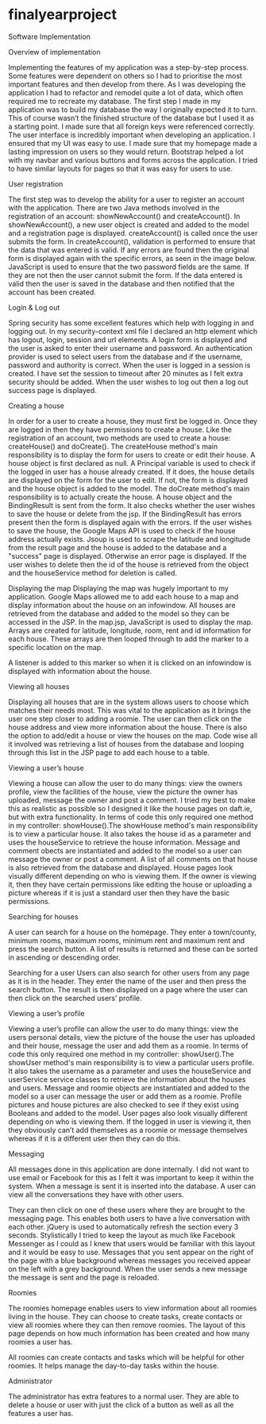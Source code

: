 # finalyearproject

Software Implementation


Overview of implementation


Implementing the features of my application was a step-by-step process. Some features were dependent on others so I had to prioritise the most important features and then develop from there. As I was developing the application I had to refactor and remodel quite a lot of data, which often required me to recreate my database.
The first step I made in my application was to build my database the way I originally expected it to turn. This of course wasn’t the finished structure of the database but I used it as a starting point. I made sure that all foreign keys were referenced correctly.
The user interface is incredibly important when developing an application. I ensured that my UI was easy to use. I made sure that my homepage made a lasting impression on users so they would return. Bootstrap helped a lot with my navbar and various buttons and forms across the application. I tried to have similar layouts for pages so that it was easy for users to use.
 
User registration


The first step was to develop the ability for a user to register an account with the application. There are two Java methods involved in the registration of an account: showNewAccount() and createAccount(). In showNewAccount(), a new user object is created and added to the model and a registration page is displayed. createAccount() is called once the user submits the form. In createAccount(), validation is performed to ensure that the data that was entered is valid. If any errors are found then the original form is displayed again with the specific errors, as seen in the image below. JavaScript is used to ensure that the two password fields are the same. If they are not then the user cannot submit the form. If the data entered is valid then the user is saved in the database and then notified that the account has been created.
 
Login & Log out


Spring security has some excellent features which help with logging in and logging out. In my security-context xml file I declared an http element which has logout, login, session and url elements. A login form is displayed and the user is asked to enter their username and password. An authentication provider is used to select users from the database and if the username, password and authority is correct. When the user is logged in a session is created. I have set the session to timeout after 20 minutes as I felt extra security should be added. When the user wishes to log out then a log out success page is displayed. 
 

Creating a house


In order for a user to create a house, they must first be logged in. Once they are logged in then they have permissions to create a house. Like the registration of an account, two methods are used to create a house: createHouse() and doCreate(). The createHouse method's main responsibility is to display the form for users to create or edit their house. A house object is first declared as null. A Principal variable is used to check if the logged in user has a house already created. If it does, the house details are displayed on the form for the user to edit. If not, the form is displayed and the house object is added to the model. The doCreate method's main responsibility is to actually create the house. A house object and the BindingResult is sent from the form. It also checks whether the user wishes to save the house or delete from the jsp. If the BindingResult has errors present then the form is displayed again with the errors. 
If the user wishes to save the house, the Google Maps API is used to check if the house address actually exists. Jsoup is used to scrape the latitude and longitude from the result page and the house is added to the database and a "success" page is displayed. Otherwise an error page is displayed. If the user wishes to delete then the id of the house is retrieved from the object and the houseService method for deletion is called.
 
Displaying the map
Displaying the map was hugely important to my application. Google Maps allowed me to add each house to a map and display information about the house on an infowindow. All houses are retrieved from the database and added to the model so they can be accessed in the JSP. In the map.jsp, JavaScript is used to display the map. Arrays are created for latitude, longitude, room, rent and id information for each house. These arrays are then looped through to add the marker to a specific location on the map. 
 
A listener is added to this marker so when it is clicked on an infowindow is displayed with information about the house.
 
Viewing all houses


Displaying all houses that are in the system allows users to choose which matches their needs most. This was vital to the application as it brings the user one step closer to adding a roomie. The user can then click on the house address and view more information about the house. There is also the option to add/edit a house or view the houses on the map. Code wise all it involved was retrieving a list of houses from the database and looping through this list in the JSP page to add each house to a table.
 
Viewing a user’s house


Viewing a house can allow the user to do many things: view the owners profile, view the facilities of the house, view the picture the owner has uploaded, message the owner and post a comment. I tried my best to make this as realistic as possible so I designed it like the house pages on daft.ie, but with extra functionality. 
In terms of code this only required one method in my controller: showHouse().The showHouse method's main responsibility is to view a particular house. It also takes the house id as a parameter and uses the houseService to retrieve the house information. Message and comment obects are instantiated and added to the model so a user can message the owner or post a comment. A list of all comments on that house is also retrieved from the database and displayed.
House pages look visually different depending on who is viewing them. If the owner is viewing it, then they have certain permissions like editing the house or uploading a picture whereas if it is just a standard user then they have the basic permissions.
 
Searching for houses


A user can search for a house on the homepage. They enter a town/county, minimum rooms, maximum rooms, minimum rent and maximum rent and press the search button. A list of results is returned and these can be sorted in ascending or descending order.
 


Searching for a user
Users can also search for other users from any page as it is in the header. They enter the name of the user and then press the search button. The result is then displayed on a page where the user can then click on the searched users’ profile.

Viewing a user’s profile


Viewing a user’s profile can allow the user to do many things: view the users personal details, view the picture of the house the user has uploaded and their house, message the user and add them as a roomie.
In terms of code this only required one method in my controller: showUser().The showUser method's main responsibility is to view a particular users profile. It also takes the username as a parameter and uses the houseService and userService service classes to retrieve the information about the houses and users. Message and roomie objects are instantiated and added to the model so a user can message the user or add them as a roomie. Profile pictures and house pictures are also checked to see if they exist using Booleans and added to the model. 
User pages also look visually different depending on who is viewing them. If the logged in user is viewing it, then they obviously can’t add themselves as a roomie or message themselves whereas if it is a different user then they can do this.
 
Messaging


All messages done in this application are done internally. I did not want to use email or Facebook for this as I felt it was important to keep it within the system. When a message is sent it is inserted into the database. A user can view all the conversations they have with other users.
 
They can then click on one of these users where they are brought to the messaging page. This enables both users to have a live conversation with each other. jQuery is used to automatically refresh the section every 3 seconds.
Stylistically I tried to keep the layout as much like Facebook Messenger as I could as I knew that users would be familiar with this layout and it would be easy to use. Messages that you sent appear on the right of the page with a blue background whereas messages you received appear on the left with a grey background.
When the user sends a new message the message is sent and the page is reloaded.
 

Roomies


The roomies homepage enables users to view information about all roomies living in the house. They can choose to create tasks, create contacts or view all roomies where they can then remove roomies. The layout of this page depends on how much information has been created and how many roomies a user has. 
 
All roomies can create contacts and tasks which will be helpful for other roomies. It helps manage the day-to-day tasks within the house. 

 Administrator
 
 
The administrator has extra features to a normal user. They are able to delete a house or user with just the click of a button as well as all the features a user has. 
 


